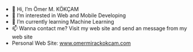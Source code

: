 - 👋 Hi, I’m Ömer M. KÖKÇAM
- 👀 I’m interested in Web and Mobile Developing
- 🌱 I’m currently learning Machine Learning
- 📫 Wanna contact me? Visit my web site and send an message from my web site
- Personal Web Site: www.omermirackokcam.com

